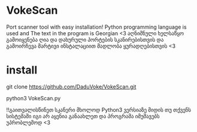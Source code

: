 # VokeScan
Port scanner tool with easy installation! Python programming language is used and The text in the program is Georgian <3 აღნიშნული ხელსაწყო გამოიყენება ღია და დახურული პორტების სკანირებისთვის და გამოირჩევა მარტივი ინსტალაციით მადლობა ყურადღებისთვის <3


# install

git clone https://github.com/DaduVoke/VokeScan.git

python3 VokeScan.py

!!გაითვალისწინეთ სკანერი მხოლოდ Python3 ვერსიაზე მიდის თუ თქვენს სისტემაში იგი არ აყენია განაახლეთ და პროგრამა იმუშავებს უპრობლემოდ <3 

